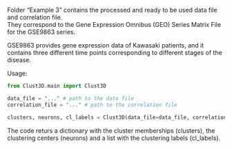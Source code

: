 Folder “Example 3” contains the processed and ready to be used data file and correlation file.   
They correspond to the Gene Expression Omnibus (GEO) Series Matrix File for the GSE9863 series.  

GSE9863 provides gene expression data of Kawasaki patients, and it contains three different time points corresponding to different stages of the disease.  

Usage:  
```python
from Clust3D.main import Clust3D

data_file = "..." # path to the data file
correlation_file = "..." # path to the correlation file

clusters, neurons, cl_labels = Clust3D(data_file=data_file, correlation_file=correlation_file, n_neurons=-1)

```  

The code returs a dictionary with the cluster memberships (clusters),  the clustering centers (neurons) and a list with the clustering labels (cl_labels).


